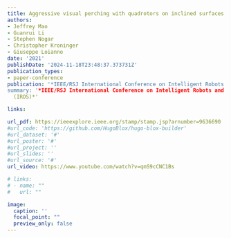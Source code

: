 ```yaml
---
title: Aggressive visual perching with quadrotors on inclined surfaces
authors:
- Jeffrey Mao
- Guanrui Li
- Stephen Nogar
- Christopher Kroninger
- Giuseppe Loianno
date: '2021'
publishDate: '2024-11-18T23:48:37.373731Z'
publication_types:
- paper-conference
publication: '*IEEE/RSJ International Conference on Intelligent Robots and Systems
summary: '*IEEE/RSJ International Conference on Intelligent Robots and Systems
  (IROS)*'

links:

url_pdf: https://ieeexplore.ieee.org/stamp/stamp.jsp?arnumber=9636690
#url_code: 'https://github.com/HugoBlox/hugo-blox-builder'
#url_dataset: '#'
#url_poster: '#'
#url_project: ''
#url_slides: ''
#url_source: '#'
url_video: https://www.youtube.com/watch?v=qmS9cCNC1Bs 

# links:
# - name: ""
#   url: ""

image:
  caption: ''
  focal_point: ""
  preview_only: false
---
```

